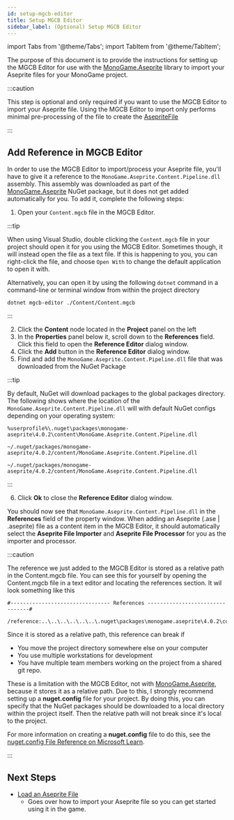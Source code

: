 ```yaml
---
id: setup-mgcb-editor
title: Setup MGCB Editor
sidebar_label: (Optional) Setup MGCB Editor
---
```


import Tabs from '@theme/Tabs';
import TabItem from '@theme/TabItem';

The purpose of this document is to provide the instructions for setting up the MGCB Editor for use with the [MonoGame.Aseprite](../api/MonoGame.Aseprite/MonoGame.Aseprite.md) library to import your Aseprite files for your MonoGame project.

:::caution

This step is optional and only required if you want to use the MGCB Editor to import your Aseprite file. Using the MGCB Editor to import only performs minimal pre-processing of the file to create the [AsepriteFile](../api/MonoGame.Aseprite/AsepriteFile/AsepriteFile.md)

:::

## Add Reference in MGCB Editor

In order to use the MGCB Editor to import/process your Aseprite file, you'll have to give it a reference to the `MonoGame.Aseprite.Content.Pipeline.dll` assembly. This assembly was downloaded as part of the [MonoGame.Aseprite](../api/MonoGame.Aseprite/MonoGame.Aseprite.md) NuGet package, but it does not get added automatically for you. To add it, complete the following steps:

1. Open your `Content.mgcb` file in the MGCB Editor.

:::tip

When using Visual Studio, double clicking the `Content.mgcb` file in your project should open it for you using the MGCB Editor. Sometimes though, it will instead open the file as a text file. If this is happening to you, you can right-click the file, and choose `Open With` to change the default application to open it with.

Alternatively, you can open it by using the following `dotnet` command in a command-line or terminal window from within the project directory

<Tabs>
<TabItem value="dotnet" label="dotnet Command">

```
dotnet mgcb-editor ./Content/Content.mgcb
```

</TabItem>
</Tabs>

:::

2. Click the **Content** node located in the **Project** panel on the left
3. In the **Properties** panel below it, scroll down to the **References** field. Click this field to open the **Reference Editor** dialog window.
4. Click the **Add** button in the **Reference Editor** dialog window.
5. Find and add the `MonoGame.Aseprite.Content.Pipeline.dll` file that was downloaded from the NuGet Package

:::tip

By default, NuGet will download packages to the global packages directory. The following shows where the location of the `MonoGame.Aseprite.Content.Pipeline.dll` will with default NuGet configs depending on your operating system:
<Tabs>
<TabItem value="windows" label="Windows">

```
%userprofile%\.nuget\packages\monogame-aseprite\4.0.2\content\MonoGame.Aseprite.Content.Pipeline.dll
```

</TabItem>
<TabItem value="mac" label="Mac">

```
~/.nuget/packages/monogame-aseprite/4.0.2/content/MonoGame.Aseprite.Content.Pipeline.dll
```

</TabItem>
<TabItem value="linux" label="Linux">

```
~/.nuget/packages/monogame-aseprite/4.0.2/content/MonoGame.Aseprite.Content.Pipeline.dll
```

</TabItem>
</Tabs>

:::

6. Click **Ok** to close the **Reference Editor** dialog window.

You should now see that `MonoGame.Aseprite.Content.Pipeline.dll` in the **References** field of the property window.  When adding an Aseprite (.ase | .aseprite) file as a content item in the MGCB Editor, it should automatically select the **Aseprite File Importer** and **Aseprite File Processor** for you as the importer and processor.

:::caution

The reference we just added to the MGCB Editor is stored as a relative path in the Content.mgcb file.  You can see this for yourself by opening the Content.mgcb file in a text editor and locating the references section. It wil look something like this

```
#-------------------------------- References --------------------------------#

/reference:..\..\..\..\..\..\.nuget\packages\monogame.aseprite\4.0.2\content\pipeline\MonoGame.Aseprite.Content.Pipeline.dll
```

Since it is stored as a relative path, this reference can break if
* You move the project directory somewhere else on your computer
* You use multiple workstations for development
* You have multiple team members working on the project from a shared git repo.

These is a limitation with the MGCB Editor, not with [MonoGame.Aseprite](../api/MonoGame.Aseprite/MonoGame.Aseprite.md), because it stores it as a relative path.  Due to this, I strongly recommend setting up a **nuget.config** file for your project.  By doing this, you can specify that the NuGet packages should be downloaded to a local directory within the project itself. Then the relative path will not break since it's local to the project.

For more information on creating a **nuget.config** file to do this, see the [nuget.config File Reference on Microsoft Learn](https://learn.microsoft.com/en-us/nuget/reference/nuget-config-file).

:::

## Next Steps

- [Load an Aseprite File](./load-aseprite-file)
  - Goes over how to import your Aseprite file so you can get started using it in the game.
